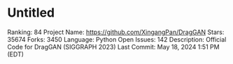 # Untitled

Ranking: 84
Project Name: https://github.com/XingangPan/DragGAN
Stars: 35674
Forks: 3450
Language: Python
Open Issues: 142
Description: Official Code for DragGAN (SIGGRAPH 2023)
Last Commit: May 18, 2024 1:51 PM (EDT)
